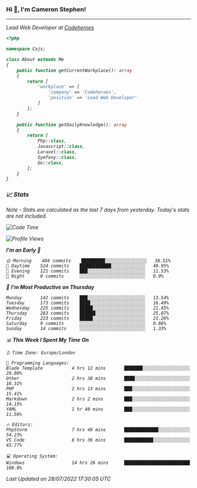 ### Hi 👋, I'm Cameron Stephen!
<hr>
<p><em>Lead Web Developer at <a href="https://codeheroes.co.uk">Codeheroes</a></p>


```php
<?php

namespace Cajs;

class About extends Me
{
    public function getCurrentWorkplace(): array
    {
        return [
            'workplace' => [
                'company' => 'Codeheroes',
                'position' => 'Lead Web Developer'
            ]
        ];
    }

    public function getDailyKnowledge(): array
    {
        return [
            Php::class,
            Javascript::class,
            Laravel::class,
            Symfony::class,
            Go::class,
        ];
    }
}
```

### 📈 Stats
<p><em>Note - Stats are calculated as the last 7 days from yesterday. Today's stats are not included.</em></p>


<!--START_SECTION:waka-->
![Code Time](http://img.shields.io/badge/Code%20Time-3%2C051%20hrs%2045%20mins-blue)

![Profile Views](http://img.shields.io/badge/Profile%20Views-0-blue)

**I'm an Early 🐤** 

```text
🌞 Morning    404 commits    █████████░░░░░░░░░░░░░░░░   38.51% 
🌆 Daytime    524 commits    ████████████░░░░░░░░░░░░░   49.95% 
🌃 Evening    121 commits    ███░░░░░░░░░░░░░░░░░░░░░░   11.53% 
🌙 Night      0 commits      ░░░░░░░░░░░░░░░░░░░░░░░░░   0.0%

```
📅 **I'm Most Productive on Thursday** 

```text
Monday       142 commits    ███░░░░░░░░░░░░░░░░░░░░░░   13.54% 
Tuesday      173 commits    ████░░░░░░░░░░░░░░░░░░░░░   16.49% 
Wednesday    225 commits    █████░░░░░░░░░░░░░░░░░░░░   21.45% 
Thursday     263 commits    ██████░░░░░░░░░░░░░░░░░░░   25.07% 
Friday       223 commits    █████░░░░░░░░░░░░░░░░░░░░   21.26% 
Saturday     9 commits      ░░░░░░░░░░░░░░░░░░░░░░░░░   0.86% 
Sunday       14 commits     ░░░░░░░░░░░░░░░░░░░░░░░░░   1.33%

```


📊 **This Week I Spent My Time On** 

```text
⌚︎ Time Zone: Europe/London

💬 Programming Languages: 
Blade Template           4 hrs 12 mins       ███████░░░░░░░░░░░░░░░░░░   29.09% 
Other                    2 hrs 38 mins       ████░░░░░░░░░░░░░░░░░░░░░   18.31% 
PHP                      2 hrs 13 mins       ███░░░░░░░░░░░░░░░░░░░░░░   15.41% 
Markdown                 2 hrs 2 mins        ███░░░░░░░░░░░░░░░░░░░░░░   14.15% 
YAML                     1 hr 40 mins        ███░░░░░░░░░░░░░░░░░░░░░░   11.56%

🔥 Editors: 
PhpStorm                 7 hrs 49 mins       █████████████░░░░░░░░░░░░   54.23% 
VS Code                  6 hrs 36 mins       ███████████░░░░░░░░░░░░░░   45.77%

💻 Operating System: 
Windows                  14 hrs 26 mins      █████████████████████████   100.0%

```


 Last Updated on 28/07/2022 17:30:05 UTC
<!--END_SECTION:waka-->
